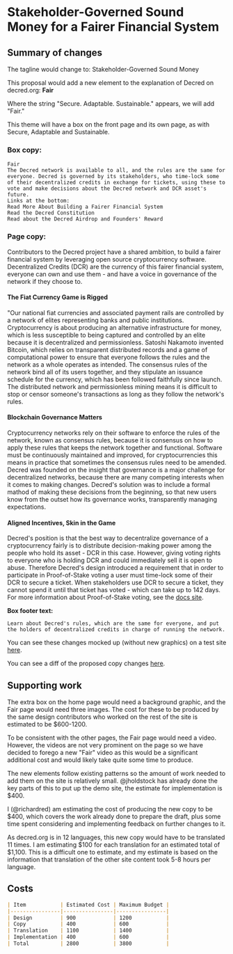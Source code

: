 # Stakeholder-Governed Sound Money for a Fairer Financial System

## Summary of changes

The tagline would change to: Stakeholder-Governed Sound Money 

This proposal would add a new element to the explanation of Decred on decred.org: **Fair**

Where the string "Secure. Adaptable. Sustainable." appears, we will add "Fair." 

This theme will have a box on the front page and its own page, as with Secure, Adaptable and Sustainable.

### Box copy:

```
Fair
The Decred network is available to all, and the rules are the same for everyone. Decred is governed by its stakeholders, who time-lock some of their decentralized credits in exchange for tickets, using these to vote and make decisions about the Decred network and DCR asset's future.
Links at the bottom:
Read More About Building a Fairer Financial System
Read the Decred Constitution
Read about the Decred Airdrop and Founders' Reward
```

### Page copy:

Contributors to the Decred project have a shared ambition, to build a fairer financial system by leveraging open source cryptocurrency software. Decentralized Credits (DCR) are the currency of this fairer financial system, everyone can own and use them - and have a voice in governance of the network if they choose to.

#### The Fiat Currency Game is Rigged

"Our national fiat currencies and associated payment rails are controlled by a network of elites representing banks and public institutions. Cryptocurrency is about producing an alternative infrastructure for money, which is less susceptible to being captured and controlled by an elite because it is decentralized and permissionless. Satoshi Nakamoto invented Bitcoin, which relies on transparent distributed records and a game of computational power to ensure that everyone follows the rules and the network as a whole operates as intended. The consensus rules of the network bind all of its users together, and they stipulate an issuance schedule for the currency, which has been followed faithfully since launch. The distributed network and permissionless mining means it is difficult to stop or censor someone's transactions as long as they follow the network's rules.

#### Blockchain Governance Matters

Cryptocurrency networks rely on their software to enforce the rules of the network, known as consensus rules, because it is consensus on how to apply these rules that keeps the network together and functional. Software must be continuously maintained and improved, for cryptocurrencies this means in practice that sometimes the consensus rules need to be amended. Decred was founded on the insight that governance is a major challenge for decentralized networks, because there are many competing interests when it comes to making changes. Decred's solution was to include a formal mathod of making these decisions from the beginning, so that new users know from the outset how its governance works, transparently managing expectations.

#### Aligned Incentives, Skin in the Game

Decred's position is that the best way to decentralize governance of a cryptocurrency fairly is to distribute decision-making power among the people who hold its asset - DCR in this case. However, giving voting rights to everyone who is holding DCR and could immediately sell it is open to abuse. Therefore Decred's design introduced a requirement that in order to participate in Proof-of-Stake voting a user must time-lock some of their DCR to secure a ticket. When stakeholders use DCR to secure a ticket, they cannot spend it until that ticket has voted - which can take up to 142 days. For more information about Proof-of-Stake voting, see the [docs site](https://docs.decred.org/proof-of-stake/overview/).

**Box footer text:** 

```Learn about Decred's rules, which are the same for everyone, and put the holders of decentralized credits in charge of running the network.```

You can see these changes mocked up (without new graphics) on a test site [here](https://dcrweb.jamieholdstock.com/). 

You can see a diff of the proposed copy changes [here](https://github.com/RichardRed0x/dcrweb/pull/1/files).

## Supporting work

The extra box on the home page would need a background graphic, and the Fair page would need three images. The cost for these to be produced by the same design contributors who worked on the rest of the site is estimated to be $600-1200.

To be consistent with the other pages, the Fair page would need a video. However, the videos are not very prominent on the page so we have decided to forego a new "Fair" video as this would be a significant additional cost and would likely take quite some time to produce.

The new elements follow existing patterns so the amount of work needed to add them on the site is relatively small. @jholdstock has already done the key parts of this to put up the demo site, the estimate for  implementation is $400.

I (@richardred) am estimating the cost of producing the new copy to be $400, which covers the work already done to prepare the draft, plus some time spent considering and implementing feedback on further changes to it.

As decred.org is in 12 languages, this new copy would have to be translated 11 times. I am estimating $100 for each translation for an estimated total of $1,100. This is a difficult one to estimate, and my estimate is based on the information that translation of the other site content took 5-8 hours per language.

## Costs

```markdown
| Item           | Estimated Cost | Maximum Budget |
|----------------|----------------|----------------|
| Design         | 900            | 1200           |
| Copy           | 400            | 600            |
| Translation    | 1100           | 1400           |
| Implementation | 400            | 600            |
| Total          | 2800           | 3800           |
```


